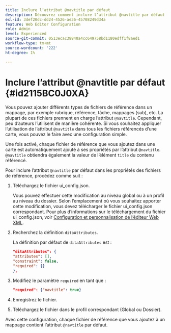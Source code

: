 ```yaml
---
title: Inclure l’attribut @navtitle par défaut
description: Découvrez comment inclure l’attribut @navtitle par défaut
exl-id: 3def20dc-dd24-4526-ae36-45708249d34a
feature: Web Editor Configuration
role: Admin
level: Experienced
source-git-commit: 0513ecac38840a4cc649758bd1180edff1f8aed1
workflow-type: tm+mt
source-wordcount: '222'
ht-degree: 1%

---
```


# Inclure l’attribut @navtitle par défaut {#id2115BC0J0XA}

Vous pouvez ajouter différents types de fichiers de référence dans un mappage, par exemple rubrique, référence, tâche, mappages \(sub\), etc. La plupart de ces fichiers prennent en charge l’attribut `@navtitle`. Cependant, peu d’auteurs l’utilisent de manière cohérente. Si vous souhaitez appliquer l’utilisation de l’attribut `@navtitle` dans tous les fichiers référencés d’une carte, vous pouvez le faire avec une configuration simple.

Une fois activé, chaque fichier de référence que vous ajoutez dans une carte est automatiquement ajouté à ses propriétés par l’attribut `@navtitle`. `@navtitle` obtiendra également la valeur de l’élément `title` du contenu référencé.

Pour inclure l’attribut `@navtitle` par défaut dans les propriétés des fichiers de référence, procédez comme suit :

1. Téléchargez le fichier ui\_config.json.

   Vous pouvez effectuer cette modification au niveau global ou à un profil au niveau du dossier. Selon l’emplacement où vous souhaitez apporter cette modification, vous devez télécharger le fichier ui\_config.json correspondant. Pour plus d’informations sur le téléchargement du fichier ui\_config.json, voir [Configuration et personnalisation de l’éditeur Web XML](conf-folder-level.md#id2065G300O5Z).

1. Recherchez la définition `ditaAttributes`.

   La définition par défaut de `ditaAttributes` est :

   ```json
   "ditaAttributes": {
   "attributes": [],
   "constraint": false,
   "required": {}
   },
   ```

1. Modifiez le paramètre `required` en tant que :

   ```json
   "required": {"navtitle": true}
   ```

1. Enregistrez le fichier.

1. Téléchargez le fichier dans le profil correspondant \(Global ou Dossier\).


Avec cette configuration, chaque fichier de référence que vous ajoutez à un mappage contient l’attribut `@navtitle` par défaut.
